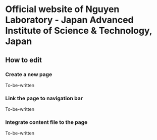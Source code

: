 # Official website of Nguyen Laboratory - Japan Advanced Institute of Science & Technology, Japan

## How to edit

### Create a new page
To-be-written

### Link the page to navigation bar
To-be-written

### Integrate content file to the page
To-be-written

